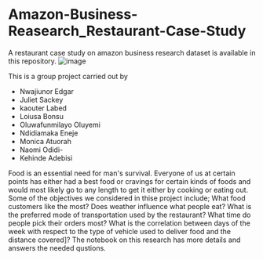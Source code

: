 # Amazon-Business-Reasearch_Restaurant-Case-Study
A restaurant case study on amazon business research dataset is available in this repository.
![image](https://user-images.githubusercontent.com/114598551/212551687-8d21319b-098d-4ee7-a22d-96661e022331.png)

This is a group project carried out by 
- Nwajiunor Edgar 
- Juliet Sackey
- kaouter Labed 
- Loiusa Bonsu
- Oluwafunmilayo Oluyemi
- Ndidiamaka Eneje
- Monica Atuorah
- Naomi Odidi-
- Kehinde Adebisi


Food is an essential need for man's survival. Everyone of us at certain points has either had a best food or cravings for certain kinds of foods and would most likely go to any length to get it either by cooking or eating out.
Some of the objectives we considered in thise project include; 
What food customers like the most?
Does weather influence what people eat?
What is the preferred mode of transportation used by the restaurant? 
What time do people pick their orders most?
What is the correlation between days of the week with respect to the type of vehicle used to deliver food and the distance covered]?
The notebook on this research has more details and answers the needed qustions.
